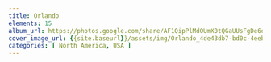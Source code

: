 ```yaml
---
title: Orlando
elements: 15
album_url: https://photos.google.com/share/AF1QipPlMdOUmX0tQGaUUsFgDe6o9WWUQhSkqudmg5hsSLpv_XKHJa_xViEk_rt-1DpA6g?key=eENncjZFd0kxSWdvQkppNUZKc1JUV1BmRGpxTXNR
cover_image_url: {{site.baseurl}}/assets/img/Orlando_4de43db7-bd0c-4eeb-85b0-6850e57edf44.jpg
categories: [ North America, USA ]
---
```


